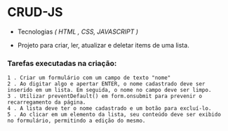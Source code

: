 # CRUD-JS
 
*  Tecnologias _( HTML , CSS, JAVASCRIPT )_

* Projeto para criar, ler, atualizar e deletar items de uma lista.

### Tarefas executadas na criação:

    1 . Criar um formulário com um campo de texto "nome"
    2 . Ao digitar algo e apertar ENTER, o nome cadastrado deve ser inserido em um lista. Em seguida, o nome no campo deve ser limpo.
    3 . Utilizar preventDefault() em form.onsubmit para prevenir o recarregamento da página.
    4 . A lista deve ter o nome cadastrado e um botão para excluí-lo.
    5 . Ao clicar em um elemento da lista, seu conteúdo deve ser exibido no formulário, permitindo a edição do mesmo.


